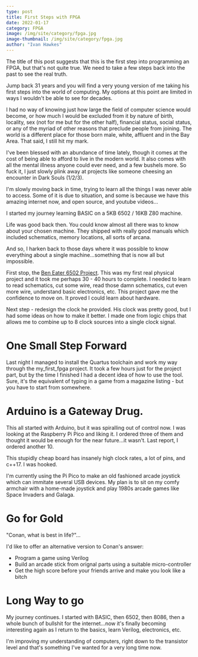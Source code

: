 ```yaml
---
type: post
title: First Steps with FPGA
date: 2022-01-17
category: FPGA
image: /img/site/category/fpga.jpg
image-thumbnail: /img/site/category/fpga.jpg
author: "Ivan Hawkes"
---
```


The title of this post suggests that this is the first step into programming an FPGA, but that's not quite true. We need to take a few steps back into the past to see the real truth.

Jump back 31 years and you will find a very young version of me taking his first steps into the world of computing. My options at this point are limited in ways I wouldn't be able to see for decades.

I had no way of knowing just how large the field of computer science would become, or how much I would be excluded from it by nature of birth, locality, sex (not for me but for the other half), financial status, social status, or any of the myriad of other reasons that preclude people from joining. The world is a different place for those born male, white, affluent and in the Bay Area. That said, I still hit my mark.

I've been blessed with an abundance of time lately, though it comes at the cost of being able to afford to live in the modern world. It also comes with all the mental illness anyone could ever need, and a few bushels more. So fuck it, I just slowly plink away at projects like someone cheesing an encounter in Dark Souls (1/2/3).

I'm slowly moving back in time, trying to learn all the things I was never able to access. Some of it is due to situation, and some is because we have this amazing internet now, and open source, and youtube videos...

I started my journey learning BASIC on a 5KB 6502 / 16KB Z80 machine.

Life was good back then. You could know almost all there was to know about your chosen machine. They shipped with really good manuals which included schematics, memory locations, all sorts of arcana.

And so, I harken back to those days where it was possible to know everything about a single machine...something that is now all but impossible.

First stop, the [Ben Eater 6502 Project](https://eater.net/6502). This was my first real physical project and it took me perhaps 30 - 40 hours to complete. I needed to learn to read schematics, cut some wire, read those damn schematics, cut even more wire, understand basic electronics, etc. This project gave me the confidence to move on. It proved I could learn about hardware.

Next step - redesign the clock he provided. His clock was pretty good, but I had some ideas on how to make it better. I made one from logic chips that allows me to combine up to 8 clock sources into a single clock signal.

# One Small Step Forward

Last night I managed to install the Quartus toolchain and work my way through the my_first_fpga project. It took a few hours just for the project part, but by the time I finished I had a decent idea of how to use the tool. Sure, it's the equivalent of typing in a game from a magazine listing - but you have to start from somewhere.

# Arduino is a Gateway Drug.

This all started with Arduino, but it was spiralling out of control now. I was looking at the Raspberry Pi Pico and liking it. I ordered three of them and thought it would be enough for the near future...it wasn't. Last report, I ordered another 10.

This stupidly cheap board has insanely high clock rates, a lot of pins, and c++17. I was hooked.

I'm currently using the Pi Pico to make an old fashioned arcade joystick which can immitate several USB devices. My plan is to sit on my comfy armchair with a home-made joystick and play 1980s arcade games like Space Invaders and Galaga.

# Go for Gold

"Conan, what is best in life?"...

I'd like to offer an alternative version to Conan's answer:

* Program a game using Verilog
* Build an arcade stick from orignal parts using a suitable micro-controller
* Get the high score before your friends arrive and make you look like a bitch

# Long Way to go

My journey continues. I started with BASIC, then 6502, then 8086, then a whole bunch of bullshit for the internet...now it's finally becoming interesting again as I return to the basics, learn Verilog, electronics, etc.

I'm improving my understanding of computers, right down to the transistor level and that's something I've wanted for a very long time now.